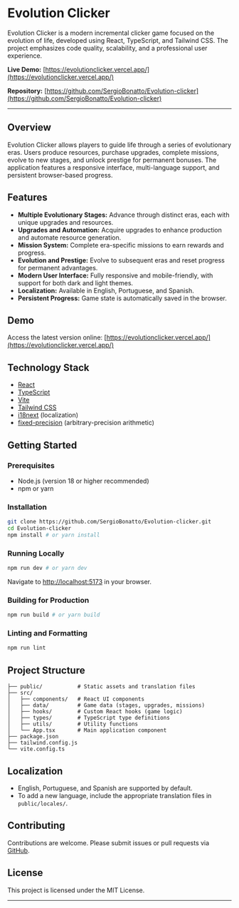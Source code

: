 # Evolution Clicker

Evolution Clicker is a modern incremental clicker game focused on the evolution of life, developed using React, TypeScript, and Tailwind CSS. The project emphasizes code quality, scalability, and a professional user experience.

**Live Demo:** [https://evolutionclicker.vercel.app/](https://evolutionclicker.vercel.app/)

**Repository:** [https://github.com/SergioBonatto/Evolution-clicker](https://github.com/SergioBonatto/Evolution-clicker)

---

## Overview

Evolution Clicker allows players to guide life through a series of evolutionary eras. Users produce resources, purchase upgrades, complete missions, evolve to new stages, and unlock prestige for permanent bonuses. The application features a responsive interface, multi-language support, and persistent browser-based progress.

## Features

- **Multiple Evolutionary Stages:** Advance through distinct eras, each with unique upgrades and resources.
- **Upgrades and Automation:** Acquire upgrades to enhance production and automate resource generation.
- **Mission System:** Complete era-specific missions to earn rewards and progress.
- **Evolution and Prestige:** Evolve to subsequent eras and reset progress for permanent advantages.
- **Modern User Interface:** Fully responsive and mobile-friendly, with support for both dark and light themes.
- **Localization:** Available in English, Portuguese, and Spanish.
- **Persistent Progress:** Game state is automatically saved in the browser.

## Demo

Access the latest version online: [https://evolutionclicker.vercel.app/](https://evolutionclicker.vercel.app/)

## Technology Stack

- [React](https://react.dev/)
- [TypeScript](https://www.typescriptlang.org/)
- [Vite](https://vitejs.dev/)
- [Tailwind CSS](https://tailwindcss.com/)
- [i18next](https://www.i18next.com/) (localization)
- [fixed-precision](https://www.npmjs.com/package/fixed-precision) (arbitrary-precision arithmetic)

## Getting Started

### Prerequisites

- Node.js (version 18 or higher recommended)
- npm or yarn

### Installation

```bash
git clone https://github.com/SergioBonatto/Evolution-clicker.git
cd Evolution-clicker
npm install # or yarn install
```

### Running Locally

```bash
npm run dev # or yarn dev
```

Navigate to [http://localhost:5173](http://localhost:5173) in your browser.

### Building for Production

```bash
npm run build # or yarn build
```

### Linting and Formatting

```bash
npm run lint
```

## Project Structure

```
├── public/           # Static assets and translation files
├── src/
│   ├── components/   # React UI components
│   ├── data/         # Game data (stages, upgrades, missions)
│   ├── hooks/        # Custom React hooks (game logic)
│   ├── types/        # TypeScript type definitions
│   ├── utils/        # Utility functions
│   └── App.tsx       # Main application component
├── package.json
├── tailwind.config.js
└── vite.config.ts
```

## Localization

- English, Portuguese, and Spanish are supported by default.
- To add a new language, include the appropriate translation files in `public/locales/`.

## Contributing

Contributions are welcome. Please submit issues or pull requests via [GitHub](https://github.com/SergioBonatto/Evolution-clicker).

## License

This project is licensed under the MIT License.

---
